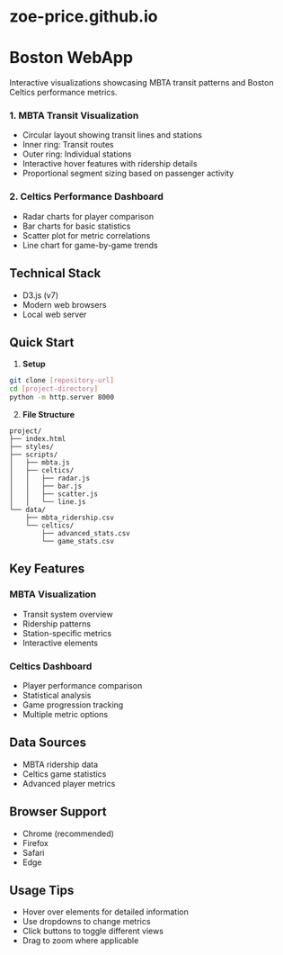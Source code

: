# zoe-price.github.io

# Boston WebApp

Interactive visualizations showcasing MBTA transit patterns and Boston Celtics performance metrics.


### 1. MBTA Transit Visualization
- Circular layout showing transit lines and stations
- Inner ring: Transit routes
- Outer ring: Individual stations
- Interactive hover features with ridership details
- Proportional segment sizing based on passenger activity

### 2. Celtics Performance Dashboard
- Radar charts for player comparison
- Bar charts for basic statistics
- Scatter plot for metric correlations
- Line chart for game-by-game trends

## Technical Stack

- D3.js (v7)
- Modern web browsers
- Local web server

## Quick Start

1. **Setup**
```bash
git clone [repository-url]
cd [project-directory]
python -m http.server 8000
```

2. **File Structure**
```
project/
├── index.html
├── styles/
├── scripts/
│   ├── mbta.js
│   ├── celtics/
│   │   ├── radar.js
│   │   ├── bar.js
│   │   ├── scatter.js
│   │   └── line.js
└── data/
    ├── mbta_ridership.csv
    └── celtics/
        ├── advanced_stats.csv
        └── game_stats.csv
```

## Key Features

### MBTA Visualization
- Transit system overview
- Ridership patterns
- Station-specific metrics
- Interactive elements

### Celtics Dashboard
- Player performance comparison
- Statistical analysis
- Game progression tracking
- Multiple metric options

## Data Sources
- MBTA ridership data
- Celtics game statistics
- Advanced player metrics

## Browser Support
- Chrome (recommended)
- Firefox
- Safari
- Edge

## Usage Tips
- Hover over elements for detailed information
- Use dropdowns to change metrics
- Click buttons to toggle different views
- Drag to zoom where applicable



